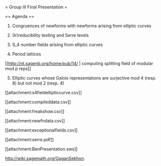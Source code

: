 = Group III Final Presentation =

== Agenda ==

1. Congruences of newforms with newforms arising from elliptic curves

2. (Ir)reducibility testing and Serre levels

3. S_4 number fields arising from elliptic curves

4. Period lattices

[[http://nt.sagenb.org/home/pub/14/ | computing splitting field of modular mod p reps]]

5. Elliptic curves whose Galois representations are surjective mod 4 (resp. 8) but not mod 2 (resp. 4)

[[attachment:s4fieldellipticcurve.csv]]

[[attachment:compileddata.csv]]

[[attachment:freakshow.csv]]

[[attachment:newfndata.csv]]

[[attachment:exceptionalfields.csv]]

[[attachment:serre.pdf]]

[[attachment:BenPresentation.sws]]

http://wiki.sagemath.org/GaganSekhon.

